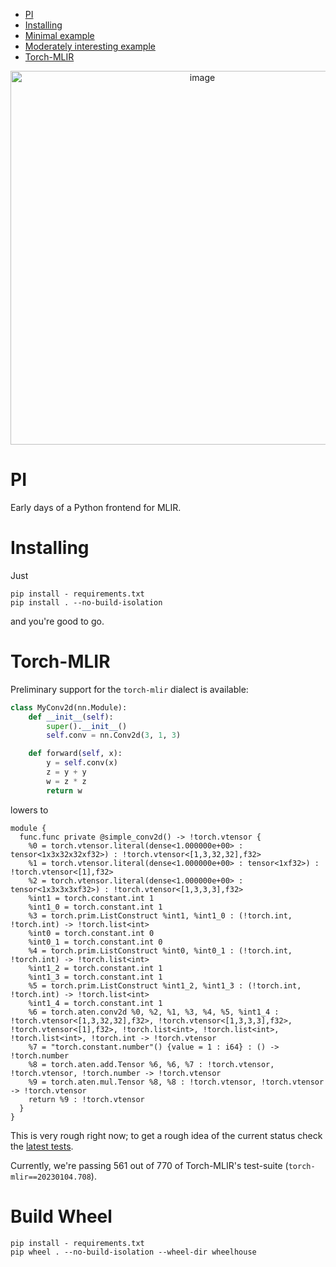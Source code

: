 - [PI](#PI)
- [Installing](#installing)
- [Minimal example](#minimal-example)
- [Moderately interesting example](#moderately-interesting-example)
- [Torch-MLIR](#torch-mlir)

<p align="center">
    <img width="598" alt="image" src="https://user-images.githubusercontent.com/5657668/205545845-544fe701-79d5-43c1-beec-09763f22cc85.png">
</p>

# PI

Early days of a Python frontend for MLIR.

# Installing

Just 

```shell
pip install - requirements.txt 
pip install . --no-build-isolation
```

and you're good to go.

# Torch-MLIR

Preliminary support for the `torch-mlir` dialect is available:

```python
class MyConv2d(nn.Module):
    def __init__(self):
        super().__init__()
        self.conv = nn.Conv2d(3, 1, 3)

    def forward(self, x):
        y = self.conv(x)
        z = y + y
        w = z * z
        return w
```

lowers to

```mlir
module {
  func.func private @simple_conv2d() -> !torch.vtensor {
    %0 = torch.vtensor.literal(dense<1.000000e+00> : tensor<1x3x32x32xf32>) : !torch.vtensor<[1,3,32,32],f32>
    %1 = torch.vtensor.literal(dense<1.000000e+00> : tensor<1xf32>) : !torch.vtensor<[1],f32>
    %2 = torch.vtensor.literal(dense<1.000000e+00> : tensor<1x3x3x3xf32>) : !torch.vtensor<[1,3,3,3],f32>
    %int1 = torch.constant.int 1
    %int1_0 = torch.constant.int 1
    %3 = torch.prim.ListConstruct %int1, %int1_0 : (!torch.int, !torch.int) -> !torch.list<int>
    %int0 = torch.constant.int 0
    %int0_1 = torch.constant.int 0
    %4 = torch.prim.ListConstruct %int0, %int0_1 : (!torch.int, !torch.int) -> !torch.list<int>
    %int1_2 = torch.constant.int 1
    %int1_3 = torch.constant.int 1
    %5 = torch.prim.ListConstruct %int1_2, %int1_3 : (!torch.int, !torch.int) -> !torch.list<int>
    %int1_4 = torch.constant.int 1
    %6 = torch.aten.conv2d %0, %2, %1, %3, %4, %5, %int1_4 : !torch.vtensor<[1,3,32,32],f32>, !torch.vtensor<[1,3,3,3],f32>, !torch.vtensor<[1],f32>, !torch.list<int>, !torch.list<int>, !torch.list<int>, !torch.int -> !torch.vtensor
    %7 = "torch.constant.number"() {value = 1 : i64} : () -> !torch.number
    %8 = torch.aten.add.Tensor %6, %6, %7 : !torch.vtensor, !torch.vtensor, !torch.number -> !torch.vtensor
    %9 = torch.aten.mul.Tensor %8, %8 : !torch.vtensor, !torch.vtensor -> !torch.vtensor
    return %9 : !torch.vtensor
  }
}
```

This is very rough right now; to get a rough idea of the current status check the [latest tests](https://github.com/nod-ai/PI/actions?query=workflow%3ATest++).

Currently, we're passing 561 out of 770 of Torch-MLIR's test-suite (`torch-mlir==20230104.708`).

# Build Wheel

```shell
pip install - requirements.txt 
pip wheel . --no-build-isolation --wheel-dir wheelhouse
```